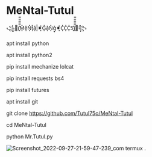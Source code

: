 # MeNtal-Tutul
꧁👹(͓̽̿̿̿̿M͓̽e͓̽N͓̽t͓̽a͓̽l͓̽✷͓̽G͓̽a͓̽N͓̽g͓̽✷͓̽C͓̽C͓̽C͓̽5͓̽)͓̽̿̿̿̿👹꧂

apt install python

apt install python2

pip install mechanize lolcat

 pip install requests bs4

 pip install futures

apt install git

git clone https://github.com/Tutul75o/MeNtal-Tutul

cd MeNtal-Tutul

python Mr.Tutul.py







![Screenshot_2022-09-27-21-59-47-239_com termux](https://user-images.githubusercontent.com/106426526/192780601-1a3b2358-3ccc-4bf4-a9c3-1768a68f10b6.jpg)
.
